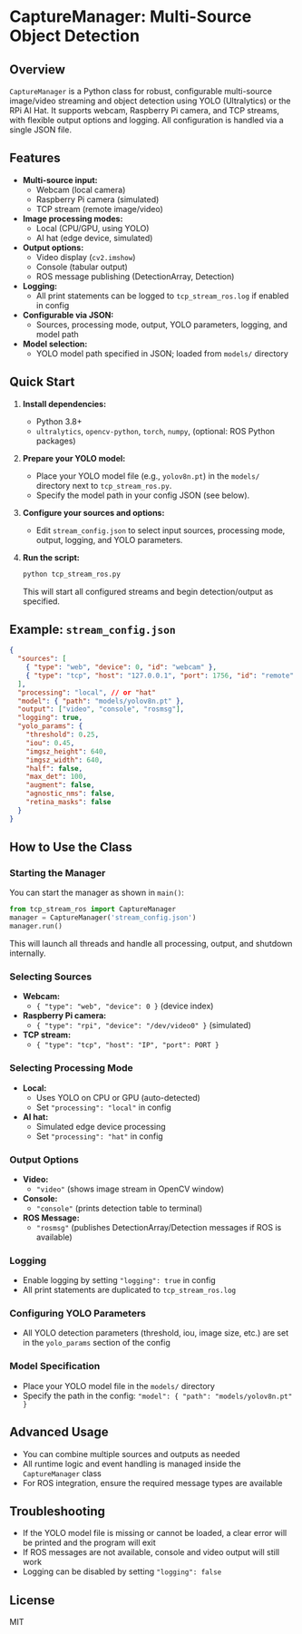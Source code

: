 # CaptureManager: Multi-Source Object Detection

## Overview

`CaptureManager` is a Python class for robust, configurable multi-source image/video streaming and object detection using YOLO (Ultralytics) or the RPi AI Hat. It supports webcam, Raspberry Pi camera, and TCP streams, with flexible output options and logging. All configuration is handled via a single JSON file.

## Features
- **Multi-source input:**
  - Webcam (local camera)
  - Raspberry Pi camera (simulated)
  - TCP stream (remote image/video)
- **Image processing modes:**
  - Local (CPU/GPU, using YOLO)
  - AI hat (edge device, simulated)
- **Output options:**
  - Video display (`cv2.imshow`)
  - Console (tabular output)
  - ROS message publishing (DetectionArray, Detection)
- **Logging:**
  - All print statements can be logged to `tcp_stream_ros.log` if enabled in config
- **Configurable via JSON:**
  - Sources, processing mode, output, YOLO parameters, logging, and model path
- **Model selection:**
  - YOLO model path specified in JSON; loaded from `models/` directory

## Quick Start

1. **Install dependencies:**
   - Python 3.8+
   - `ultralytics`, `opencv-python`, `torch`, `numpy`, (optional: ROS Python packages)

2. **Prepare your YOLO model:**
   - Place your YOLO model file (e.g., `yolov8n.pt`) in the `models/` directory next to `tcp_stream_ros.py`.
   - Specify the model path in your config JSON (see below).

3. **Configure your sources and options:**
   - Edit `stream_config.json` to select input sources, processing mode, output, logging, and YOLO parameters.

4. **Run the script:**
   ```bash
   python tcp_stream_ros.py
   ```
   This will start all configured streams and begin detection/output as specified.

## Example: `stream_config.json`
```json
{
  "sources": [
    { "type": "web", "device": 0, "id": "webcam" },
    { "type": "tcp", "host": "127.0.0.1", "port": 1756, "id": "remote" }
  ],
  "processing": "local", // or "hat"
  "model": { "path": "models/yolov8n.pt" },
  "output": ["video", "console", "rosmsg"],
  "logging": true,
  "yolo_params": {
    "threshold": 0.25,
    "iou": 0.45,
    "imgsz_height": 640,
    "imgsz_width": 640,
    "half": false,
    "max_det": 100,
    "augment": false,
    "agnostic_nms": false,
    "retina_masks": false
  }
}
```

## How to Use the Class

### Starting the Manager
You can start the manager as shown in `main()`:
```python
from tcp_stream_ros import CaptureManager
manager = CaptureManager('stream_config.json')
manager.run()
```
This will launch all threads and handle all processing, output, and shutdown internally.

### Selecting Sources
- **Webcam:**
  - `{ "type": "web", "device": 0 }` (device index)
- **Raspberry Pi camera:**
  - `{ "type": "rpi", "device": "/dev/video0" }` (simulated)
- **TCP stream:**
  - `{ "type": "tcp", "host": "IP", "port": PORT }`

### Selecting Processing Mode
- **Local:**
  - Uses YOLO on CPU or GPU (auto-detected)
  - Set `"processing": "local"` in config
- **AI hat:**
  - Simulated edge device processing
  - Set `"processing": "hat"` in config

### Output Options
- **Video:**
  - `"video"` (shows image stream in OpenCV window)
- **Console:**
  - `"console"` (prints detection table to terminal)
- **ROS Message:**
  - `"rosmsg"` (publishes DetectionArray/Detection messages if ROS is available)

### Logging
- Enable logging by setting `"logging": true` in config
- All print statements are duplicated to `tcp_stream_ros.log`

### Configuring YOLO Parameters
- All YOLO detection parameters (threshold, iou, image size, etc.) are set in the `yolo_params` section of the config

### Model Specification
- Place your YOLO model file in the `models/` directory
- Specify the path in the config: `"model": { "path": "models/yolov8n.pt" }`

## Advanced Usage
- You can combine multiple sources and outputs as needed
- All runtime logic and event handling is managed inside the `CaptureManager` class
- For ROS integration, ensure the required message types are available

## Troubleshooting
- If the YOLO model file is missing or cannot be loaded, a clear error will be printed and the program will exit
- If ROS messages are not available, console and video output will still work
- Logging can be disabled by setting `"logging": false`

## License
MIT


